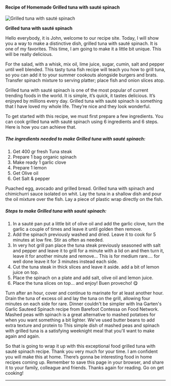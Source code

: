             

#### Recipe of Homemade Grilled tuna with sauté spinach

![Grilled tuna with sauté spinach](https://img-global.cpcdn.com/recipes/7e814b9065d60354/751x532cq70/grilled-tuna-with-saute-spinach-recipe-main-photo.jpg)

**Grilled tuna with sauté spinach**

Hello everybody, it is John, welcome to our recipe site. Today, I will show you a way to make a distinctive dish, grilled tuna with sauté spinach. It is one of my favorites. This time, I am going to make it a little bit unique. This will be really delicious.

For the salad, with a whisk, mix oil, lime juice, sugar, cumin, salt and pepper until well blended. This tasty tuna fish recipe will teach you how to grill tuna, so you can add it to your summer cookouts alongside burgers and brats. Transfer spinach mixture to serving platter; place fish and onion slices atop.

Grilled tuna with sauté spinach is one of the most popular of current trending foods in the world. It is simple, it’s quick, it tastes delicious. It’s enjoyed by millions every day. Grilled tuna with sauté spinach is something that I have loved my whole life. They’re nice and they look wonderful.

To get started with this recipe, we must first prepare a few ingredients. You can cook grilled tuna with sauté spinach using 6 ingredients and 6 steps. Here is how you can achieve that.

##### The ingredients needed to make Grilled tuna with sauté spinach:

1.  Get 400 gr fresh Tuna steak
2.  Prepare 1 bag organic spinach
3.  Make ready 1 garlic clove
4.  Prepare 1 lemon
5.  Get Olive oil
6.  Get Salt & pepper

Puached egg, avocado and grilled bread. Grilled tuna with spinach and chimichurri sauce isolated on whit. Lay the tuna in a shallow dish and pour the oil mixture over the fish. Lay a piece of plastic wrap directly on the fish.

##### Steps to make Grilled tuna with sauté spinach:

1.  In a sauté pan put a little bit of olive oil and add the garlic clove, turn the garlic a couple of times and leave it until golden then remove.
2.  Add the spinach previously washed and dried. Leave it to cook for 5 minutes at low fire. Stir as often as needed.
3.  In very hot grill pan place the tuna steak previously seasoned with salt and pepper and leave it to grill for a minute with a lid on and then turn it, leave it for another minute and remove… This is for medium rare…. for well done leave it for 3 minutes instead each side.
4.  Cut the tuna steak in thick slices and leave it aside. add a bit of lemon juice on top.
5.  Place the spinach on a plate and add salt, olive oil and lemon juice.
6.  Place the tuna slices on top… and enjoy! Buen provecho! 😋

Turn after an hour, cover and continue to marinate for at least another hour. Drain the tuna of excess oil and lay the tuna on the grill, allowing four minutes on each side for rare. Dinner couldn't be simpler with Ina Garten's Garlic Sauteed Spinach recipe from Barefoot Contessa on Food Network. Mashed peas with spinach is a great alternative to mashed potatoes for when you want something a bit lighter. We've used butter beans to add extra texture and protein to This simple dish of mashed peas and spinach with grilled tuna is a satisfying weeknight meal that you'll want to make again and again.

So that is going to wrap it up with this exceptional food grilled tuna with sauté spinach recipe. Thank you very much for your time. I am confident you will make this at home. There’s gonna be interesting food in home recipes coming up. Remember to save this page in your browser, and share it to your family, colleague and friends. Thanks again for reading. Go on get cooking!

* * *